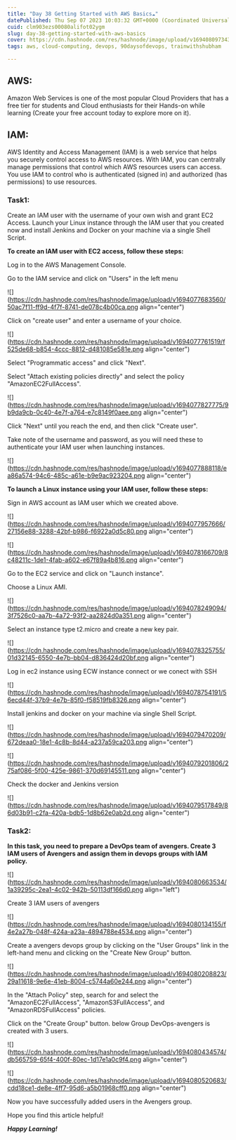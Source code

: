 ```yaml
---
title: "Day 38 Getting Started with AWS Basics☁"
datePublished: Thu Sep 07 2023 10:03:32 GMT+0000 (Coordinated Universal Time)
cuid: clm903ezs00080alifot02ygm
slug: day-38-getting-started-with-aws-basics
cover: https://cdn.hashnode.com/res/hashnode/image/upload/v1694080973432/b2eed13e-60cf-44cb-b270-8852c94c4903.png
tags: aws, cloud-computing, devops, 90daysofdevops, trainwithshubham

---
```


## AWS:

Amazon Web Services is one of the most popular Cloud Providers that has a free tier for students and Cloud enthusiasts for their Hands-on while learning (Create your free account today to explore more on it).

## IAM:

AWS Identity and Access Management (IAM) is a web service that helps you securely control access to AWS resources. With IAM, you can centrally manage permissions that control which AWS resources users can access. You use IAM to control who is authenticated (signed in) and authorized (has permissions) to use resources.

### Task1:

Create an IAM user with the username of your own wish and grant EC2 Access. Launch your Linux instance through the IAM user that you created now and install Jenkins and Docker on your machine via a single Shell Script.

**To create an IAM user with EC2 access, follow these steps:**

Log in to the AWS Management Console.

Go to the IAM service and click on "Users" in the left menu

![](https://cdn.hashnode.com/res/hashnode/image/upload/v1694077683560/50ac7f11-ff9d-4f7f-8741-de078c4b00ca.png align="center")

Click on "create user" and enter a username of your choice.

![](https://cdn.hashnode.com/res/hashnode/image/upload/v1694077761519/f525de68-b854-4ccc-8812-d481085e581e.png align="center")

Select "Programmatic access" and click "Next".

Select "Attach existing policies directly" and select the policy "AmazonEC2FullAccess".

![](https://cdn.hashnode.com/res/hashnode/image/upload/v1694077827775/9b9da9cb-0c40-4e7f-a764-e7c8149f0aee.png align="center")

Click "Next" until you reach the end, and then click "Create user".

Take note of the username and password, as you will need these to authenticate your IAM user when launching instances.

![](https://cdn.hashnode.com/res/hashnode/image/upload/v1694077888118/ea86a574-94c6-485c-a61e-b9e9ac923204.png align="center")

**To launch a Linux instance using your IAM user, follow these steps:**

Sign in AWS account as IAM user which we created above.

![](https://cdn.hashnode.com/res/hashnode/image/upload/v1694077957666/27156e88-3288-42bf-b986-f6922a0d5c80.png align="center")

![](https://cdn.hashnode.com/res/hashnode/image/upload/v1694078166709/8c48211c-1de1-4fab-a602-e67f89a4b816.png align="center")

Go to the EC2 service and click on "Launch instance".

Choose a Linux AMI.

![](https://cdn.hashnode.com/res/hashnode/image/upload/v1694078249094/3f7526c0-aa7b-4a72-93f2-aa2824d0a351.png align="center")

Select an instance type t2.micro and create a new key pair.

![](https://cdn.hashnode.com/res/hashnode/image/upload/v1694078325755/01d32145-6550-4e7b-bb04-d836424d20bf.png align="center")

Log in ec2 instance using ECW instance connect or we conect with SSH

![](https://cdn.hashnode.com/res/hashnode/image/upload/v1694078754191/56ecd44f-37b9-4e7b-85f0-f58519fb8326.png align="center")

Install jenkins and docker on your machine via single Shell Script.

![](https://cdn.hashnode.com/res/hashnode/image/upload/v1694079470209/672deaa0-18e1-4c8b-8d44-a237a59ca203.png align="center")

![](https://cdn.hashnode.com/res/hashnode/image/upload/v1694079201806/275af086-5f00-425e-9861-370d69145511.png align="center")

Check the docker and Jenkins version

![](https://cdn.hashnode.com/res/hashnode/image/upload/v1694079517849/86d03b91-c2fa-420a-bdb5-1d8b62e0ab2d.png align="center")

### Task2:

**In this task, you need to prepare a DevOps team of avengers. Create 3 IAM users of Avengers and assign them in devops groups with IAM policy.**

![](https://cdn.hashnode.com/res/hashnode/image/upload/v1694080663534/1a39295c-2ea1-4c02-942b-50113df166d0.png align="left")

Create 3 IAM users of avengers

![](https://cdn.hashnode.com/res/hashnode/image/upload/v1694080134155/f4e2a27b-048f-424a-a23a-4894788e4534.png align="center")

Create a avengers devops group by clicking on the "User Groups" link in the left-hand menu and clicking on the "Create New Group" button.

![](https://cdn.hashnode.com/res/hashnode/image/upload/v1694080208823/29a11618-9e6e-41eb-8004-c5744a60e244.png align="center")

In the "Attach Policy" step, search for and select the "AmazonEC2FullAccess", "AmazonS3FullAccess", and "AmazonRDSFullAccess" policies.

Click on the "Create Group" button. below Group DevOps-avengers is created with 3 users.

![](https://cdn.hashnode.com/res/hashnode/image/upload/v1694080434574/db565759-65f4-400f-80ec-1d17e1a0c9f4.png align="center")

![](https://cdn.hashnode.com/res/hashnode/image/upload/v1694080520683/cdd18ce1-de8e-4ff7-95d6-a5b01968cff0.png align="center")

Now you have successfully added users in the Avengers group.

Hope you find this article helpful!

***Happy Learning!***